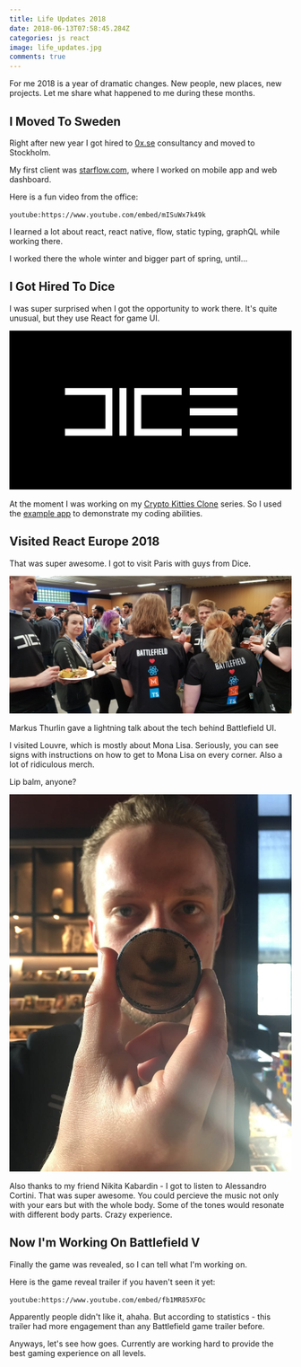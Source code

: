 ```yaml
---
title: Life Updates 2018
date: 2018-06-13T07:58:45.284Z
categories: js react
image: life_updates.jpg
comments: true
---
```


For me 2018 is a year of dramatic changes. New people, new places, new projects. Let me share what happened to me during these months.

## I Moved To Sweden

Right after new year I got hired to [0x.se](http://0x.se) consultancy and moved to Stockholm.

My first client was [starflow.com](http://starflow.com), where I worked on mobile app and web dashboard.

Here is a fun video from the office:

`youtube:https://www.youtube.com/embed/mISuWx7k49k`

I learned a lot about react, react native, flow, static typing, graphQL while working there.

I worked there the whole winter and bigger part of spring, until...

## I Got Hired To Dice

I was super surprised when I got the opportunity to work there. It's quite unusual, but they use React for game UI.

![dice](dice.jpg)

At the moment I was working on my [Crypto Kitties Clone](https://maksimivanov.com/posts/gradient-coin-tutorial/) series. So I used the [example app](https://github.com/satansdeer/gradient-token)
to demonstrate my coding abilities.

## Visited React Europe 2018

That was super awesome. I got to visit Paris with guys from Dice.

![react-europe](react-europe.jpg)

Markus Thurlin gave a lightning talk about the tech behind Battlefield UI.

I visited Louvre, which is mostly about Mona Lisa. Seriously, you can see signs with instructions on how to get to Mona Lisa on every corner. Also a lot of ridiculous merch.

Lip balm, anyone?

![mona lisa](mona_lisa.jpg)

Also thanks to my friend Nikita Kabardin - I got to listen to Alessandro Cortini. That was super awesome. You could percieve the music not only with your ears but with the whole body. Some of the tones would resonate with different body parts. Crazy experience.

## Now I'm Working On Battlefield V

Finally the game was revealed, so I can tell what I'm working on.

Here is the game reveal trailer if you haven't seen it yet:

`youtube:https://www.youtube.com/embed/fb1MR85XFOc`

Apparently people didn't like it, ahaha. But according to statistics - this trailer had more engagement than any Battlefield game trailer before.

Anyways, let's see how goes. Currently are working hard to provide the best gaming experience on all levels.
